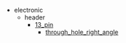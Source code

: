 * electronic
  * header
    * [13_pin](electronic/header/13_pin)
      * [through_hole_right_angle](electronic/header/13_pin/through_hole_right_angle)
